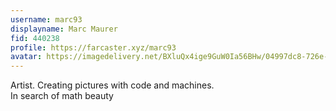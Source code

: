 ```yaml
---
username: marc93
displayname: Marc Maurer
fid: 440238
profile: https://farcaster.xyz/marc93
avatar: https://imagedelivery.net/BXluQx4ige9GuW0Ia56BHw/04997dc8-726e-4b71-003d-bd5d68424b00/rectcrop3
---
```

Artist. Creating pictures with code and machines.   
In search of math beauty  
